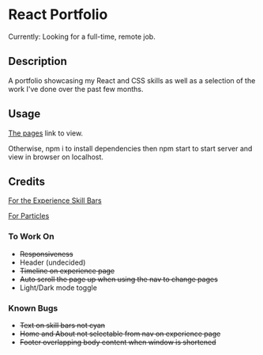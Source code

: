 # React Portfolio

Currently: Looking for a full-time, remote job.

## Description

A portfolio showcasing my React and CSS skills as well as a selection of the work I've done over the past few months.

## Usage

[The pages](https://jthornex.github.io/React-Portfolio/) link to view.

Otherwise, npm i to install dependencies then npm start to start server and view in browser on localhost.

## Credits

[For the Experience Skill Bars](https://www.npmjs.com/package/react-skills)

[For Particles](https://github.com/matteobruni/tsparticles)

### To Work On

- ~~Responsiveness~~
- Header (undecided)
- ~~Timeline on experience page~~
- ~~Auto scroll the page up when using the nav to change pages~~
- Light/Dark mode toggle

### Known Bugs

- ~~Text on skill bars not cyan~~
- ~~Home and About not selectable from nav on experience page~~
- ~~Footer overlapping body content when window is shortened~~